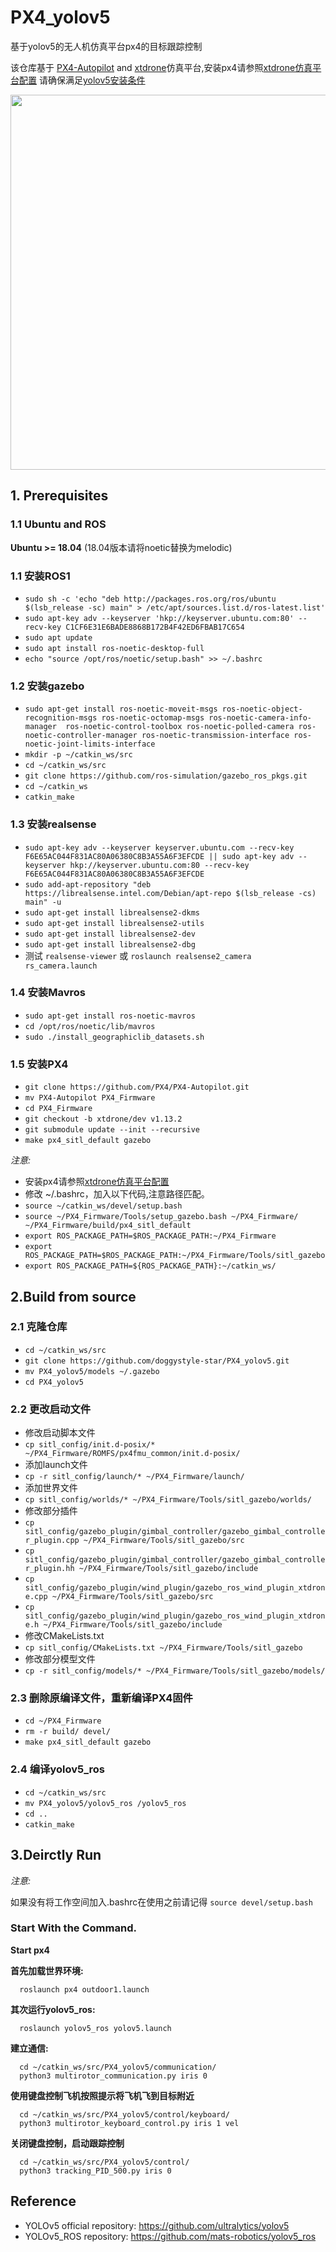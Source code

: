 # PX4_yolov5
基于yolov5的无人机仿真平台px4的目标跟踪控制

该仓库基于
[PX4-Autopilot](https://github.com/PX4/PX4-Autopilot) and [xtdrone](https://github.com/robin-shaun/XTDrone)仿真平台,安装px4请参照[xtdrone仿真平台配置](https://www.yuque.com/xtdrone/manual_cn/basic_config_13)
请确保满足[yolov5安装条件](https://github.com/ultralytics/yolov5)
<div align="center">
    <img src="pic/output.gif" width="1024" height="600"/>
</div>

## 1. Prerequisites
### 1.1 **Ubuntu** and **ROS**
**Ubuntu >= 18.04** (18.04版本请将noetic替换为melodic)

### 1.1 **安装ROS1**
  * `sudo sh -c 'echo "deb http://packages.ros.org/ros/ubuntu $(lsb_release -sc) main" > /etc/apt/sources.list.d/ros-latest.list'`
  * `sudo apt-key adv --keyserver 'hkp://keyserver.ubuntu.com:80' --recv-key C1CF6E31E6BADE8868B172B4F42ED6FBAB17C654`
  * `sudo apt update`
  * `sudo apt install ros-noetic-desktop-full`
  * `echo "source /opt/ros/noetic/setup.bash" >> ~/.bashrc`

  ### 1.2 **安装gazebo**
  * `sudo apt-get install ros-noetic-moveit-msgs ros-noetic-object-recognition-msgs ros-noetic-octomap-msgs ros-noetic-camera-info-manager  ros-noetic-control-toolbox ros-noetic-polled-camera ros-noetic-controller-manager ros-noetic-transmission-interface ros-noetic-joint-limits-interface`
  * `mkdir -p ~/catkin_ws/src`
  * `cd ~/catkin_ws/src`
  * `git clone https://github.com/ros-simulation/gazebo_ros_pkgs.git`
  * `cd ~/catkin_ws`
  * `catkin_make`

### 1.3 **安装realsense**
  * `sudo apt-key adv --keyserver keyserver.ubuntu.com --recv-key  F6E65AC044F831AC80A06380C8B3A55A6F3EFCDE || sudo apt-key adv --keyserver hkp://keyserver.ubuntu.com:80 --recv-key  F6E65AC044F831AC80A06380C8B3A55A6F3EFCDE`
  * `sudo add-apt-repository "deb https://librealsense.intel.com/Debian/apt-repo $(lsb_release -cs) main" -u`
  * `sudo apt-get install librealsense2-dkms`
  * `sudo apt-get install librealsense2-utils`
  * `sudo apt-get install librealsense2-dev`
  * `sudo apt-get install librealsense2-dbg`
  * 测试 `realsense-viewer` 或 `roslaunch realsense2_camera rs_camera.launch`
### 1.4 **安装Mavros**
  * `sudo apt-get install ros-noetic-mavros`
  * `cd /opt/ros/noetic/lib/mavros`
  * `sudo ./install_geographiclib_datasets.sh`

### 1.5 **安装PX4**
  * `git clone https://github.com/PX4/PX4-Autopilot.git`
  * `mv PX4-Autopilot PX4_Firmware`
  * `cd PX4_Firmware`
  * `git checkout -b xtdrone/dev v1.13.2`
  * `git submodule update --init --recursive`
  * `make px4_sitl_default gazebo`

*注意:*
- 安装px4请参照[xtdrone仿真平台配置](https://www.yuque.com/xtdrone/manual_cn/basic_config_13)
- 修改 ~/.bashrc，加入以下代码,注意路径匹配。
- `source ~/catkin_ws/devel/setup.bash`
- `source ~/PX4_Firmware/Tools/setup_gazebo.bash ~/PX4_Firmware/ ~/PX4_Firmware/build/px4_sitl_default`
- `export ROS_PACKAGE_PATH=$ROS_PACKAGE_PATH:~/PX4_Firmware`
- `export ROS_PACKAGE_PATH=$ROS_PACKAGE_PATH:~/PX4_Firmware/Tools/sitl_gazebo`
- `export ROS_PACKAGE_PATH=${ROS_PACKAGE_PATH}:~/catkin_ws/`

## 2.Build from source
### 2.1 **克隆仓库**
  * `cd ~/catkin_ws/src`
  * `git clone https://github.com/doggystyle-star/PX4_yolov5.git`
  * `mv PX4_yolov5/models ~/.gazebo`
  * `cd PX4_yolov5`

### 2.2 **更改启动文件**
* 修改启动脚本文件
* `cp sitl_config/init.d-posix/* ~/PX4_Firmware/ROMFS/px4fmu_common/init.d-posix/`
* 添加launch文件
* `cp -r sitl_config/launch/* ~/PX4_Firmware/launch/`
* 添加世界文件
* `cp sitl_config/worlds/* ~/PX4_Firmware/Tools/sitl_gazebo/worlds/`
* 修改部分插件
* `cp sitl_config/gazebo_plugin/gimbal_controller/gazebo_gimbal_controller_plugin.cpp ~/PX4_Firmware/Tools/sitl_gazebo/src`
* `cp sitl_config/gazebo_plugin/gimbal_controller/gazebo_gimbal_controller_plugin.hh ~/PX4_Firmware/Tools/sitl_gazebo/include`
* `cp sitl_config/gazebo_plugin/wind_plugin/gazebo_ros_wind_plugin_xtdrone.cpp ~/PX4_Firmware/Tools/sitl_gazebo/src`
* `cp sitl_config/gazebo_plugin/wind_plugin/gazebo_ros_wind_plugin_xtdrone.h ~/PX4_Firmware/Tools/sitl_gazebo/include`
* 修改CMakeLists.txt
* `cp sitl_config/CMakeLists.txt ~/PX4_Firmware/Tools/sitl_gazebo`
* 修改部分模型文件
* `cp -r sitl_config/models/* ~/PX4_Firmware/Tools/sitl_gazebo/models/ `
### 2.3 **删除原编译文件，重新编译PX4固件**
* `cd ~/PX4_Firmware`
* `rm -r build/ devel/`
* `make px4_sitl_default gazebo`

### 2.4 **编译yolov5_ros**

* `cd ~/catkin_ws/src`
* `mv PX4_yolov5/yolov5_ros /yolov5_ros`
* `cd ..`
* `catkin_make`


## 3.Deirctly Run
*注意:*

如果没有将工作空间加入.bashrc在使用之前请记得 `source devel/setup.bash`
### Start With the Command.
**Start  px4**
  
**首先加载世界环境:**

```
  roslaunch px4 outdoor1.launch
```

**其次运行yolov5_ros:**

```
  roslaunch yolov5_ros yolov5.launch
```
**建立通信:**
```
  cd ~/catkin_ws/src/PX4_yolov5/communication/
  python3 multirotor_communication.py iris 0
```
**使用键盘控制飞机按照提示将飞机飞到目标附近**
```
  cd ~/catkin_ws/src/PX4_yolov5/control/keyboard/
  python3 multirotor_keyboard_control.py iris 1 vel
```
**关闭键盘控制，启动跟踪控制**
```
  cd ~/catkin_ws/src/PX4_yolov5/control/
  python3 tracking_PID_500.py iris 0
```

## Reference
* YOLOv5 official repository: https://github.com/ultralytics/yolov5
* YOLOv5_ROS repository: https://github.com/mats-robotics/yolov5_ros
